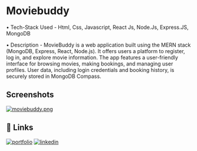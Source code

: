
# Moviebuddy

• Tech-Stack Used - Html, Css, Javascript, React Js, Node.Js, Express.JS, MongoDB 

• Description - MovieBuddy is a web application built using the MERN stack (MongoDB, Express, React,
Node.js). It offers users a platform to register, log in, and explore movie information. The app features a
user-friendly interface for browsing movies, making bookings, and managing user profiles. User data, including
login credentials and booking history, is securely stored in MongoDB Compass.



## Screenshots

[![moviebuddy.png](https://i.postimg.cc/FKNGYSJb/moviebuddy.png)](https://postimg.cc/bZV1Msgd)


## 🔗 Links
[![portfolio](https://img.shields.io/badge/my_portfolio-000?style=for-the-badge&logo=ko-fi&logoColor=white)](https://rajyavardhanportfolio-alphanous-projects.vercel.app/)
[![linkedin](https://img.shields.io/badge/linkedin-0A66C2?style=for-the-badge&logo=linkedin&logoColor=white)](https://www.linkedin.com/in/rajyavardhan32/)


